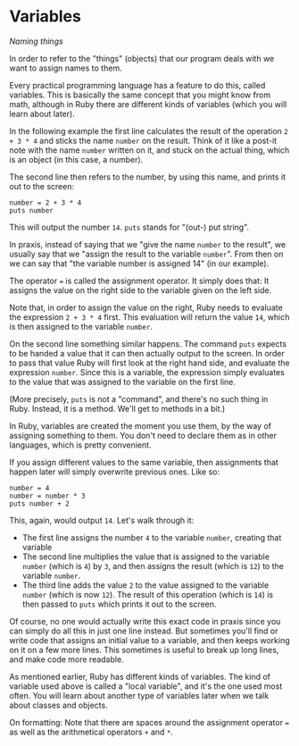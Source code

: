 # Variables

*Naming things*

In order to refer to the "things" (objects) that our program deals with we want
to assign names to them.

Every practical programming language has a feature to do this, called
variables. This is basically the same concept that you might know from math,
although in Ruby there are different kinds of variables (which you will learn
about later).

In the following example the first line calculates the result of the operation
`2 + 3 * 4` and sticks the name `number` on the result. Think of it like a
post-it note with the name `number` written on it, and stuck on the actual
thing, which is an object (in this case, a number).

The second line then refers to the number, by using this name, and prints it
out to the screen:

```
number = 2 + 3 * 4
puts number
```

This will output the number `14`. `puts` stands for "(out-) put string".

In praxis, instead of saying that we "give the name `number` to the result",
we usually say that we "assign the result to the variable `number`". From then
on we can say that "the variable number is assigned 14" (in our example).

The operator `=` is called the assignment operator. It simply does that: It
assigns the value on the right side to the variable given on the left side.

Note that, in order to assign the value on the right, Ruby needs to evaluate
the expression `2 + 3 * 4` first. This evaluation will return the value `14`,
which is then assigned to the variable `number`.

On the second line something similar happens. The command `puts` expects to be
handed a value that it can then actually output to the screen. In order to pass
that value Ruby will first look at the right hand side, and evaluate the
expression `number`. Since this is a variable, the expression simply evaluates
to the value that was assigned to the variable on the first line.

(More precisely, `puts` is not a "command", and there's no such thing in Ruby.
Instead, it is a method. We'll get to methods in a bit.)

In Ruby, variables are created the moment you use them, by the way of assigning
something to them. You don't need to declare them as in other languages, which
is pretty convenient.

If you assign different values to the same variable, then assignments that
happen later will simply overwrite previous ones. Like so:

```
number = 4
number = number * 3
puts number + 2
```

This, again, would output `14`. Let's walk through it:

* The first line assigns the number `4` to the variable `number`, creating that
  variable
* The second line multiplies the value that is assigned to the variable
  `number` (which is `4`) by `3`, and then assigns the result (which is `12`)
  to the variable `number`.
* The third line adds the value `2` to the value assigned to the variable
  `number` (which is now `12`). The result of this operation (which is `14`) is
  then passed to `puts` which prints it out to the screen.

Of course, no one would actually write this exact code in praxis since you can
simply do all this in just one line instead. But sometimes you'll find or write
code that assigns an initial value to a variable, and then keeps working on it
on a few more lines. This sometimes is useful to break up long lines, and make
code more readable.

As mentioned earlier, Ruby has different kinds of variables. The kind of
variable used above is called a "local variable", and it's the one used most
often. You will learn about another type of variables later when we talk about
classes and objects.

On formatting: Note that there are spaces around the assignment operator `=`
as well as the arithmetical operators `+` and `*`.
